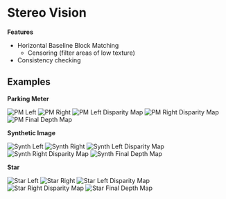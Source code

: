 # Stereo Vision

__Features__
* Horizontal Baseline Block Matching
	* Censoring (filter areas of low texture)
* Consistency checking

## Examples

__Parking Meter__

![PM Left](Stereo/pm_L.tif)
![PM Right](Stereo/pm_R.tif)
![PM Left Disparity Map](Stereo/pm_L_disparity.png)
![PM Right Disparity Map](Stereo/pm_R_disparity.png)
![PM Final Depth Map](Stereo/pm_depth.png)

__Synthetic Image__

![Synth Left](Stereo/synth_L.tif)
![Synth Right](Stereo/synth_R.tif)
![Synth Left Disparity Map](Stereo/synth_L_disparity.png)
![Synth Right Disparity Map](Stereo/synth_R_disparity.png)
![Synth Final Depth Map](Stereo/synth_depth.png)

__Star__

![Star Left](Stereo/star_L.jpg)
![Star Right](Stereo/star_R.jpg)
![Star Left Disparity Map](Stereo/star_L_disparity.png)
![Star Right Disparity Map](Stereo/star_R_disparity.png)
![Star Final Depth Map](Stereo/star_depth.png)